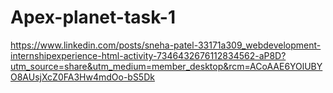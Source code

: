 # Apex-planet-task-1
https://www.linkedin.com/posts/sneha-patel-33171a309_webdevelopment-internshipexperience-html-activity-7346432676112834562-aP8D?utm_source=share&utm_medium=member_desktop&rcm=ACoAAE6YOlUBYO8AUsjXcZ0FA3Hw4mdOo-bS5Dk

